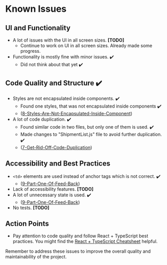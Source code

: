 # Known Issues

## UI and Functionality

- A lot of issues with the UI in all screen sizes. **[TODO]**
  - Continue to work on UI in all screen sizes. Already made some progress.
- Functionality is mostly fine with minor issues. ✔️
  - Did not think about that yet ✔️

## Code Quality and Structure ✔️

- Styles are not encapsulated inside components. ✔️
  - Found one styles, that was not encapsulated inside components ✔️
  - ([8-Styles-Are-Not-Encapsulated-Inside-Component](https://github.com/Vladislp/spacex-cargo-planner/pull/19))
- A lot of code duplication. ✔️
  - Found similar code in two files, but only one of them is used. ✔️
  - Made changes to "ShipmentList.js" file to avoid further duplication. ✔️
  - ([7-Get-Rid-Off-Code-Duplication](https://github.com/Vladislp/spacex-cargo-planner/pull/16))

## Accessibility and Best Practices

- `<td>` elements are used instead of anchor tags which is not correct. ✔️
  - ([9-Part-One-Of-Feed-Back](https://github.com/Vladislp/spacex-cargo-planner/pull/21))
- Lack of accessibility features. **[TODO]**
- A lot of unnecessary state is used. ✔️
  - ([9-Part-One-Of-Feed-Back](https://github.com/Vladislp/spacex-cargo-planner/pull/21))
- No tests. **[TODO]**

## Action Points

- Pay attention to code quality and follow React + TypeScript best practices. You might find the [React + TypeScript Cheatsheet](https://react-typescript-cheatsheet.netlify.app/docs/basic/setup) helpful.

Remember to address these issues to improve the overall quality and maintainability of the project.
